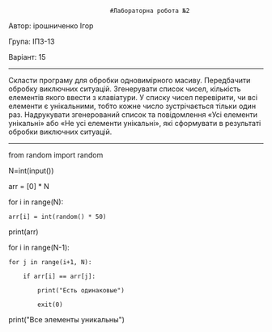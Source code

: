                                 #Лабораторна робота №2
Автор: ірошниченко Ігор

Група: ІПЗ-13

Варіант: 15

----

Скласти програму для обробки одновимірного масиву. Передбачити обробку виключних ситуацій.
Згенерувати список чисел, кількість елементів якого ввести з клавіатури. У списку чисел перевірити, чи всі елементи є унікальними, тобто кожне число зустрічається тільки один раз. Надрукувати згенерований список та повідомлення «Усі елементи унікальні» або «Не усі елементи унікальні», які сформувати в результаті обробки виключних ситуацій. 


--------------

from random import random

N=int(input())

arr = [0] * N

for i in range(N):

    arr[i] = int(random() * 50)
    
print(arr)

for i in range(N-1):

    for j in range(i+1, N):
    
        if arr[i] == arr[j]:
        
            print("Есть одинаковые")
            
            exit(0)
            
print("Все элементы уникальны")


